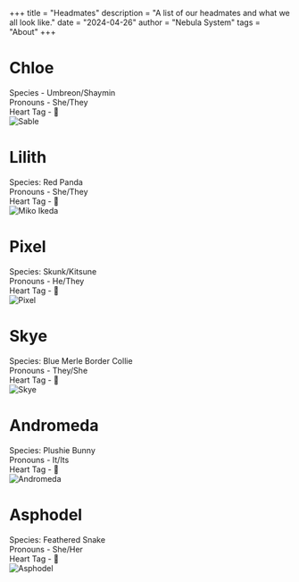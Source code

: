+++
title = "Headmates"
description = "A list of our headmates and what we all look like."
date = "2024-04-26"
author = "Nebula System"
tags = "About"
+++

# Chloe
Species - Umbreon/Shaymin\
Pronouns - She/They\
Heart Tag - 💙\
![Sable](https://paws.aaw.ooo/hwpy65.png)

# Lilith
Species: Red Panda\
Pronouns - She/They\
Heart Tag - 🤍\
![Miko Ikeda](https://paws.aaw.ooo/kchif2.png)

# Pixel
Species: Skunk/Kitsune\
Pronouns - He/They\
Heart Tag - 💖\
![Pixel](https://paws.aaw.ooo/crfk2z.png)

# Skye
Species: Blue Merle Border Collie\
Pronouns - They/She\
Heart Tag - 🤎\
![Skye](https://paws.aaw.ooo/i2jp3s.png)

# Andromeda
Species: Plushie Bunny\
Pronouns - It/Its\
Heart Tag - 💜\
![Andromeda](https://paws.aaw.ooo/tqo4bf.png)

# Asphodel
Species: Feathered Snake\
Pronouns - She/Her\
Heart Tag - 🩷\
![Asphodel](https://paws.aaw.ooo/qdh1jp.png)